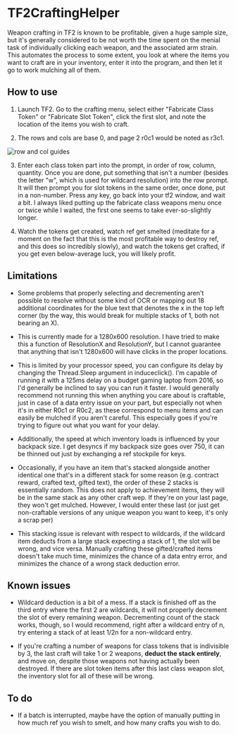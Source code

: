 # TF2CraftingHelper

Weapon crafting in TF2 is known to be profitable, given a huge sample size, but it's generally considered to be not worth the time spent on the menial task of individually clicking each weapon, and the associated arm strain.  This automates the process to some extent, you look at where the items you want to craft are in your inventory, enter it into the program, and then let it go to work mulching all of them.

## How to use

1. Launch TF2.  Go to the crafting menu, select either "Fabricate Class Token" or "Fabricate Slot Token", click the first slot, and note the location of the items you wish to craft.

2. The rows and cols are base 0, and page 2 r0c1 would be noted as r3c1.

![row and col guides](https://i.imgur.com/W3TnrRC.png)

3. Enter each class token part into the prompt, in order of row, column, quantity.  Once you are done, put something that isn't a number (besides the letter "w", which is used for wildcard resolution) into the row prompt.  It will then prompt you for slot tokens in the same order, once done, put in a non-number.  Press any key, go back into your tf2 window, and wait a bit.  I always liked putting up the fabricate class weapons menu once or twice while I waited, the first one seems to take ever-so-slightly longer.

4. Watch the tokens get created, watch ref get smelted (meditate for a moment on the fact that this is the most profitable way to destroy ref, and this does so incredibly slowly), and watch the tokens get crafted, if you get even below-average luck, you will likely profit.

## Limitations

* Some problems that properly selecting and decrementing aren't possible to resolve without some kind of OCR or mapping out 18 additional coordinates for the blue text that denotes the x in the top left corner (by the way, this would break for multiple stacks of 1, both not bearing an X).

* This is currently made for a 1280x600 resolution.  I have tried to make this a function of ResolutionX and ResolutionY, but I cannot guarantee that anything that isn't 1280x600 will have clicks in the proper locations.

* This is limited by your processor speed, you can configure its delay by changing the Thread.Sleep argument in induceclick().  I'm capable of running it with a 125ms delay on a budget gaming laptop from 2016, so I'd generally be inclined to say you can run it faster.  I would generally recommend not running this when anything you care about is craftable, just in case of a data entry issue on your part, but especially not when it's in either R0c1 or R0c2, as these correspond to menu items and can easily be mulched if you aren't careful.  This especially goes if you're trying to figure out what you want for your delay.

* Additionally, the speed at which inventory loads is influenced by your backpack size.  I get desyncs if my backpack size goes over 750, it can be thinned out just by exchanging a ref stockpile for keys.

* Occasionally, if you have an item that's stacked alongside another identical one that's in a different stack for some reason (e.g. contract reward, crafted text, gifted text), the order of these 2 stacks is essentially random.  This does not apply to achievement items, they will be in the same stack as any other craft wep.  If they're on your last page, they won't get mulched.  However, I would enter these last (or just get non-craftable versions of any unique weapon you want to keep, it's only a scrap per)

* This stacking issue is relevant with respect to wildcards, if the wildcard item deducts from a large stack expecting a stack of 1, the slot will be wrong, and vice versa.  Manually crafting these gifted/crafted items doesn't take much time, minimizes the chance of a data entry error, and minimizes the chance of a wrong stack deduction error.

## Known issues

* Wildcard deduction is a bit of a mess.  If a stack is finished off as the third entry where the first 2 are wildcards, it will not properly decrement the slot of every remaining weapon.  Decrementing count of the stack works, though, so I would recommend, right after a wildcard entry of n, try entering a stack of at least 1/2n for a non-wildcard entry.

* If you're crafting a number of weapons for class tokens that is indivisible by 3, the last craft will take 1 or 2 weapons, **deduct the stack entirely**, and move on, despite those weapons not having actually been destroyed.  If there are slot token items after this last class weapon slot, the inventory slot for all of these will be wrong.

## To do

* If a batch is interrupted, maybe have the option of manually putting in how much ref you wish to smelt, and how many crafts you wish to do.

